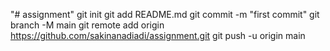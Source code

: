 "# assignment"  git init git add README.md git commit -m "first commit" git branch -M main git remote add origin https://github.com/sakinanadiadi/assignment.git git push -u origin main
